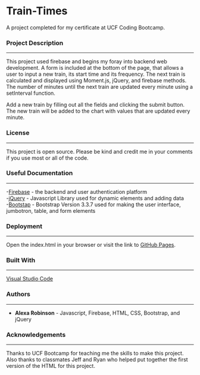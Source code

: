 # **Train-Times**
A project completed for my certificate at UCF Coding Bootcamp.

### **Project Description**
-------------------------------------------
This project used firebase and begins my foray into backend web development. A form is included at the bottom of the page, that allows a user to input a new train, its start time and its frequency. The next train is calculated and displayed using Moment.js, jQuery, and firebase methods. The number of minutes until the next train are updated every minute using a setInterval function. 

Add a new train by filling out all the fields and clicking the submit button. The new train will be added to the chart with values that are updated every minute.

### **License**
----------------------------------------
This project is open source. Please be kind and credit me in your comments if you use most or all of the code. 

### **Useful Documentation**
---------------------------------------
  -[Firebase](https://firebase.google.com/docs/reference/js/) - the backend and user authentication platform  
  -[jQuery](https://api.jquery.com/) - Javascript Library used for dynamic elements and adding data  
  -[Bootstap](https://getbootstrap.com/docs/3.3/) - Bootstrap Version 3.3.7 used for making the user interface, jumbotron, table, and form elements  
  
### **Deployment**
-----------------------------
Open the index.html in your browser or visit the link to [GitHub Pages](https://bewitchedfencer.github.io/Train-Times/).

### **Built With**
-----------------------------
[Visual Studio Code](https://code.visualstudio.com/)

### **Authors**
-----------------------------
- **Alexa Robinson** - Javascript, Firebase, HTML, CSS, Bootstrap, and jQuery

### **Acknowledgements**
-----------------------------
Thanks to UCF Bootcamp for teaching me the skills to make this project. 
Also thanks to classmates Jeff and Ryan who helped put together the first version of the HTML for this project. 
